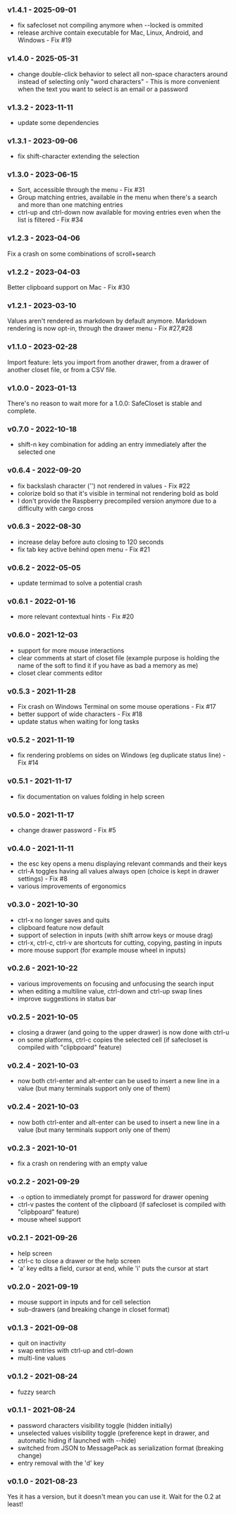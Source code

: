<a name="v1.4.1"></a>
### v1.4.1 - 2025-09-01
- fix safecloset not compiling anymore when --locked is ommited
- release archive contain executable for Mac, Linux, Android, and Windows - Fix #19

<a name="v1.4.0"></a>
### v1.4.0 - 2025-05-31
- change double-click behavior to select all non-space characters around instead of selecting only "word characters" - This is more convenient when the text you want to select is an email or a password

<a name="v1.3.2"></a>
### v1.3.2 - 2023-11-11
- update some dependencies

<a name="v1.3.1"></a>
### v1.3.1 - 2023-09-06
- fix shift-character extending the selection

<a name="v1.3.0"></a>
### v1.3.0 - 2023-06-15
- Sort, accessible through the menu - Fix #31
- Group matching entries, available in the menu when there's a search and more than one matching entries
- ctrl-up and ctrl-down now available for moving entries even when the list is filtered - Fix #34

<a name="v1.2.3"></a>
### v1.2.3 - 2023-04-06
Fix a crash on some combinations of scroll+search

<a name="v1.2.2"></a>
### v1.2.2 - 2023-04-03
Better clipboard support on Mac - Fix #30

<a name="v1.2.1"></a>
### v1.2.1 - 2023-03-10
Values aren't rendered as markdown by default anymore. Markdown rendering is now opt-in, through the drawer menu - Fix #27,#28

<a name="v1.1.0"></a>
### v1.1.0 - 2023-02-28
Import feature: lets you import from another drawer, from a drawer of another closet file, or from a CSV file.

<a name="v1.0.0"></a>
### v1.0.0 - 2023-01-13
There's no reason to wait more for a 1.0.0: SafeCloset is stable and complete.

<a name="v0.7.0"></a>
### v0.7.0 - 2022-10-18
- shift-n key combination for adding an entry immediately after the selected one

<a name="v0.6.4"></a>
### v0.6.4 - 2022-09-20
- fix backslash character ('\') not rendered in values - Fix #22
- colorize bold so that it's visible in terminal not rendering bold as bold
- I don't provide the Raspberry precompiled version anymore due to a difficulty with cargo cross

<a name="v0.6.3"></a>
### v0.6.3 - 2022-08-30
- increase delay before auto closing to 120 seconds
- fix tab key active behind open menu - Fix #21

<a name="v0.6.2"></a>
### v0.6.2 - 2022-05-05
- update termimad to solve a potential crash

<a name="v0.6.1"></a>
### v0.6.1 - 2022-01-16
- more relevant contextual hints - Fix #20

<a name="v0.6.0"></a>
### v0.6.0 - 2021-12-03
- support for more mouse interactions
- clear comments at start of closet file (example purpose is holding the name of the soft to find it if you have as bad a memory as me)
- closet clear comments editor

<a name="v0.5.3"></a>
### v0.5.3 - 2021-11-28
- Fix crash on Windows Terminal on some mouse operations - Fix #17
- better support of wide characters - Fix #18
- update status when waiting for long tasks

<a name="v0.5.2"></a>
### v0.5.2 - 2021-11-19
- fix rendering problems on sides on Windows (eg duplicate status line) - Fix #14

<a name="v0.5.1"></a>
### v0.5.1 - 2021-11-17
- fix documentation on values folding in help screen

<a name="v0.5.0"></a>
### v0.5.0 - 2021-11-17
- change drawer password - Fix #5

<a name="v0.4.0"></a>
### v0.4.0 - 2021-11-11
- the esc key opens a menu displaying relevant commands and their keys
- ctrl-A toggles having all values always open (choice is kept in drawer settings) - Fix #8
- various improvements of ergonomics

<a name="v0.3.0"></a>
### v0.3.0 - 2021-10-30
- ctrl-x no longer saves and quits
- clipboard feature now default
- support of selection in inputs (with shift arrow keys or mouse drag)
- ctrl-x, ctrl-c, ctrl-v are shortcuts for cutting, copying, pasting in inputs
- more mouse support (for example mouse wheel in inputs)

<a name="v0.2.6"></a>
### v0.2.6 - 2021-10-22
- various improvements on focusing and unfocusing the search input
- when editing a multiline value, ctrl-down and ctrl-up swap lines
- improve suggestions in status bar

<a name="v0.2.5"></a>
### v0.2.5 - 2021-10-05
- closing a drawer (and going to the upper drawer) is now done with ctrl-u
- on some platforms, ctrl-c copies the selected cell (if safecloset is compiled with "clipbpoard" feature)

<a name="v0.2.4"></a>
### v0.2.4 - 2021-10-03
- now both ctrl-enter and alt-enter can be used to insert a new line in a value (but many terminals support only one of them)

<a name="v0.2.4"></a>
### v0.2.4 - 2021-10-03
- now both ctrl-enter and alt-enter can be used to insert a new line in a value (but many terminals support only one of them)

<a name="v0.2.3"></a>
### v0.2.3 - 2021-10-01
- fix a crash on rendering with an empty value

<a name="v0.2.2"></a>
### v0.2.2 - 2021-09-29
- `-o` option to immediately prompt for password for drawer opening
- ctrl-v pastes the content of the clipboard (if safecloset is compiled with "clipbpoard" feature)
- mouse wheel support

<a name="v0.2.1"></a>
### v0.2.1 - 2021-09-26
- help screen
- ctrl-c to close a drawer or the help screen
- 'a' key edits a field, cursor at end, while 'i' puts the cursor at start

<a name="v0.2.0"></a>
### v0.2.0 - 2021-09-19
- mouse support in inputs and for cell selection
- sub-drawers (and breaking change in closet format)

<a name="v0.1.3"></a>
### v0.1.3 - 2021-09-08
- quit on inactivity
- swap entries with ctrl-up and ctrl-down
- multi-line values

<a name="v0.1.2"></a>
### v0.1.2 - 2021-08-24
- fuzzy search

<a name="v0.1.1"></a>
### v0.1.1 - 2021-08-24
- password characters visibility toggle (hidden initially)
- unselected values visibility toggle (preference kept in drawer, and automatic hiding if launched with --hide)
- switched from JSON to MessagePack as serialization format (breaking change)
- entry removal with the 'd' key

<a name="v0.1.0"></a>
### v0.1.0 - 2021-08-23
Yes it has a version, but it doesn't mean you can use it. Wait for the 0.2 at least!
